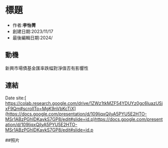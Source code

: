 # 標題
- 作者:**李怡菁**
- 創建日期:2023/11/17
- 最後編輯日期:2024/

## 動機
新興市場債基金匯率跌幅對淨值否有影響性

## 連結
Date site:[ https://colab.research.google.com/drive/1ZWz1tkMZF54YDUYz0gc6luazUSjxF9Qm#scrollTo=MgK9nVbKcTiX](https://docs.google.com/presentation/d/109IjqxQjlyA5PYU5E2HTO-MSr1ABzPGhIDKavkS7GP8/edit#slide=id.p)https://docs.google.com/presentation/d/109IjqxQjlyA5PYU5E2HTO-MSr1ABzPGhIDKavkS7GP8/edit#slide=id.p

##照片

